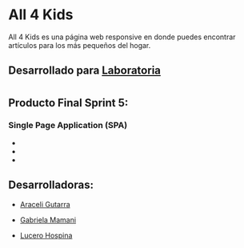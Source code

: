 # All 4 Kids

All 4 Kids es una página web responsive en donde puedes encontrar artículos para los más pequeños del hogar.

## Desarrollado para [Laboratoria](http://laboratoria.la) 

#
## Producto Final Sprint 5: 
### Single Page Application (SPA)

*
*
*

## Desarrolladoras:

* [Araceli Gutarra](https://github.com/AraceliGS)

* [Gabriela Mamani](https://github.com/gabrielamf)

* [Lucero Hospina](https://github.com/lucerohospina)
